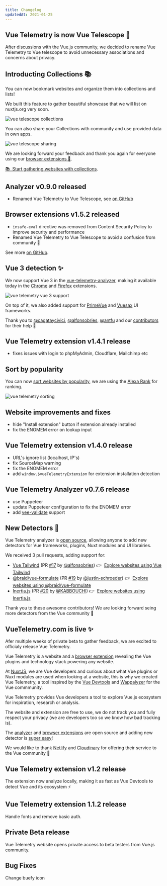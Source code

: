 ```yaml
---
title: Changelog
updatedAt: 2021-01-25
---
```


<changelog-item project="website" date="2020-01-25">

## Vue Telemetry is now Vue Telescope 🔭

After discussions with the Vue.js community, we decided to rename Vue Telemetry to Vue telescope to avoid unnecessary associations and concerns about privacy.

## Introducting Collections 📚

You can now bookmark websites and organize them into collections and lists!

We built this feature to gather beautiful showcase that we will list on nuxtjs.org very soon.

<nuxt-link to="/collections" class="block pb-4">
  <img src="/changelog/collections.jpg" alt="vue telescope collections" class="m-auto rounded-md shadow" />
</nuxt-link>

You can also share your Collections with community and use provided data in own apps.

<nuxt-link to="/collections" class="block pb-4">
  <img src="/changelog/collections-sharing.jpg" alt="vue telescope sharing" class="m-auto rounded-md shadow" />
</nuxt-link>

We are looking forward your feedback and thank you again for everyone using our [browser extensions 🧩](/extensions).

[📚&nbsp; Start gathering websites with collections](/collections).

</changelog-item>

<changelog-item project="analyzer" date="2020-01-25">

## Analyzer v0.9.0 released

- Renamed Vue Telemetry to Vue Telescope, see [on GitHub](https://github.com/nuxt-company/vue-telescope-analyzer)

</changelog-item>

<changelog-item project="extension" date="2020-01-25">

## Browser extensions v1.5.2 released

- `insafe-eval` directive was removed from Content Security Policy to improve security and performance
- Renamed Vue Telemetry to Vue Telescope to avoid a confusion from community 🙌

See more [on GitHub](https://github.com/nuxt-company/vue-telescope-extensions).

</changelog-item>

<changelog-item project="website" date="2020-12-14">

## Vue 3 detection ✨

We now support Vue 3 in the [vue-telemetry-analyzer](https://github.com/nuxt-company/vue-telemetry-analyzer), making it available today in the [Chrome](https://chrome.google.com/webstore/detail/vue-telemetry/neaebjphlfplgdhedjdhcnpjkndddbpd) and [Firefox](https://addons.mozilla.org/en-US/firefox/addon/vue-telemetry/) extensions.

<nuxt-link to="/explore/vitepress-vuejs-org" class="block pb-4">
  <img src="https://res.cloudinary.com/nuxt/image/upload/v1608057034/vue-telemetry/vue-telemetry-vue3_mzilty.svg" alt="vue telemetry vue 3 support" class="rounded-md shadow" />
</nuxt-link>

On top of it, we also added support for [PrimeVue](https://www.primefaces.org/primevue/showcase/#/) and [Vuesax](https://vuesax.com) UI frameworks.

Thank you to [@cagataycivici](https://github.com/cagataycivici), [@alfonsobries](https://github.com/alfonsobries), [@antfu](https://github.com/antfu) and our [contributors](https://github.com/nuxt-company/vue-telemetry-analyzer/graphs/contributors) for their help 🙌

</changelog-item>


<changelog-item project="extension" date="2020-10-20">

## Vue Telemetry extension v1.4.1 release

- fixes issues with login to phpMyAdmin, Cloudflare, Mailchimp etc

</changelog-item>

<changelog-item project="website" date="2020-09-24">

## Sort by popularity

You can now [sort websites by popularity](/explore?_sort=rank%3Aasc), we are using the [Alexa Rank](https://blog.alexa.com/marketing-research/alexa-rank/) for ranking.

<nuxt-link to="/explore?_sort=rank%3Aasc" class="block pb-4">
  <img src="https://res.cloudinary.com/nuxt/image/upload/remote/vt/changelog/vt-sorting.gif" alt="vue telemetry sorting" class="rounded-md shadow" />
</nuxt-link>

</changelog-item>

<changelog-item project="website" date="2020-09-18">

## Website improvements and fixes

- hide "Install extension" button if extension already installed
- fix the ENOMEM error on lookup input

</changelog-item>

<changelog-item project="extension" date="2020-09-18">

## Vue Telemetry extension v1.4.0 release

- URL's ignore list (localhost, IP's)
- fix SourceMap warning
- fix the ENOMEM error
- add `window.$vueTelemetryExtension` for extension installation detection

</changelog-item>

<changelog-item project="analyzer" date="2020-09-18">

## Vue Telemetry Analyzer v0.7.6 release

- use Puppeteer
- update Puppeteer configuration to fix the ENOMEM error
- add [vee-validate](https://github.com/logaretm/vee-validate) support

</changelog-item>

<changelog-item project="analyzer" date="2020-09-12">

## New Detectors 🤖

Vue Telemetry analyzer is [open source](https://github.com/nuxt-company/vue-telemetry-analyzer), allowing anyone to add new detectors for Vue frameworks, plugins, Nuxt modules and UI librairies.

We received 3 pull requests, adding support for:

- [Vue Tailwind](https://www.vue-tailwind.com) (PR [#17](https://github.com/nuxt-company/vue-telemetry-analyzer/pull/17) by [@alfonsobries](https://github.com/alfonsobries)) 👉 &nbsp;[Explore websites using Vue Tailwind](/explore?ui.slug=vue-tailwind)
- [@braid/vue-formulate](https://vueformulate.com) (PR [#19](https://github.com/nuxt-company/vue-telemetry-analyzer/pull/19) by [@justin-schroeder](https://github.com/justin-schroeder)) 👉 &nbsp;[Explore websites using @braid/vue-formulate](/explore?plugins.slug=vue-formulate)
- [Inertia.js](https://inertiajs.com) (PR [#20](https://github.com/nuxt-company/vue-telemetry-analyzer/pull/20) by [@KABBOUCHI](https://github.com/KABBOUCHI)) 👉 &nbsp;[Explore websites using Inertia.js](/explore?plugins.slug=inertia-vue)

Thank you to these awesome contributors! We are looking forward seing more detectors from the Vue community 💚

</changelog-item>

<changelog-item project="website" date="2020-09-08">

## VueTelemetry.com is live ✨

Afer multiple weeks of private beta to gather feedback, we are excited to officialy release Vue Telemetry.

Vue Telemetry is a website and a [browser extension](/extensions) revealing the Vue plugins and technology stack powering any website.

At [NuxtJS](https://nuxtjs.org), we are Vue developers and curious about what Vue plugins or Nuxt modules are used when looking at a website, this is why we created Vue Telemetry, a tool inspired by the [Vue Devtools](https://github.com/vuejs/vue-devtools) and [Wappalyzer](https://www.wappalyzer.com) for the Vue commmunity.

Vue Telemetry provides Vue developers a tool to explore Vue.js ecosystem for inspiration, research or analysis.

The website and extension are free to use, we do not track you and fully respect your privacy (we are developers too so we know how bad tracking is).

The [analyzer](https://github.com/nuxt-company/vue-telemetry-analyzer) and [browser extensions](https://github.com/nuxt-company/vue-telemetry-extensions) are open source and adding new detector is [super easy](https://github.com/nuxt-company/vue-telemetry-analyzer/blob/master/detectors/plugins.json)!

We would like to thank [Netlify](https://www.netlify.com) and [Cloudinary](https://cloudinary.com) for offering their service to the Vue community 💚

</changelog-item>

<changelog-item project="extension" date="2020-09-07">

## Vue Telemetry extension v1.2 release

The extension now analyze locally, making it as fast as Vue Devtools to detect Vue and its ecosystem ⚡️

</changelog-item>

<changelog-item project="extension" date="2020-08-18">

## Vue Telemetry extension 1.1.2 release

Handle fonts and remove basic auth.

</changelog-item>

<changelog-item project="website" date="2020-08-09">

## Private Beta release

Vue Telemetry website opens private access to beta testers from Vue.js community.

</changelog-item>

<changelog-item project="analyzer" date="2020-07-22">

## Bug Fixes

Change buefy icon

</changelog-item>
